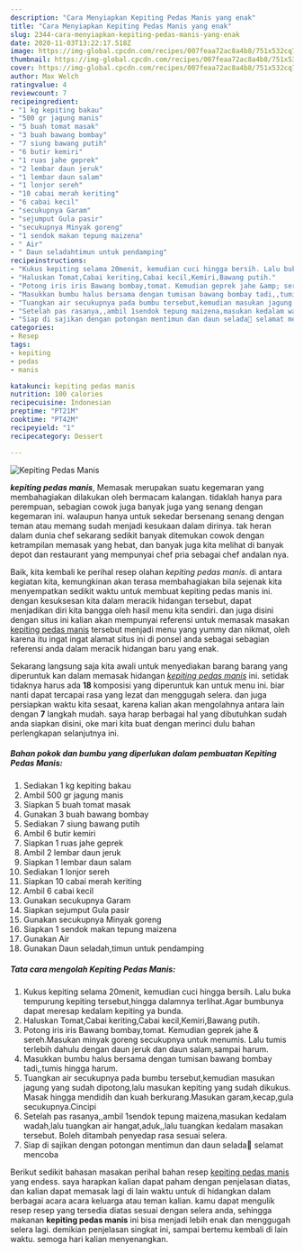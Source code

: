 ```yaml
---
description: "Cara Menyiapkan Kepiting Pedas Manis yang enak"
title: "Cara Menyiapkan Kepiting Pedas Manis yang enak"
slug: 2344-cara-menyiapkan-kepiting-pedas-manis-yang-enak
date: 2020-11-03T13:22:17.518Z
image: https://img-global.cpcdn.com/recipes/007feaa72ac8a4b8/751x532cq70/kepiting-pedas-manis-foto-resep-utama.jpg
thumbnail: https://img-global.cpcdn.com/recipes/007feaa72ac8a4b8/751x532cq70/kepiting-pedas-manis-foto-resep-utama.jpg
cover: https://img-global.cpcdn.com/recipes/007feaa72ac8a4b8/751x532cq70/kepiting-pedas-manis-foto-resep-utama.jpg
author: Max Welch
ratingvalue: 4
reviewcount: 7
recipeingredient:
- "1 kg kepiting bakau"
- "500 gr jagung manis"
- "5 buah tomat masak"
- "3 buah bawang bombay"
- "7 siung bawang putih"
- "6 butir kemiri"
- "1 ruas jahe geprek"
- "2 lembar daun jeruk"
- "1 lembar daun salam"
- "1 lonjor sereh"
- "10 cabai merah keriting"
- "6 cabai kecil"
- "secukupnya Garam"
- "sejumput Gula pasir"
- "secukupnya Minyak goreng"
- "1 sendok makan tepung maizena"
- " Air"
- " Daun seladahtimun untuk pendamping"
recipeinstructions:
- "Kukus kepiting selama 20menit, kemudian cuci hingga bersih. Lalu buka tempurung kepiting tersebut,hingga dalamnya terlihat.Agar bumbunya dapat meresap kedalam kepiting ya bunda."
- "Haluskan Tomat,Cabai keriting,Cabai kecil,Kemiri,Bawang putih."
- "Potong iris iris Bawang bombay,tomat. Kemudian geprek jahe &amp; sereh.Masukan minyak goreng secukupnya untuk menumis. Lalu tumis terlebih dahulu dengan daun jeruk dan daun salam,sampai harum."
- "Masukkan bumbu halus bersama dengan tumisan bawang bombay tadi,,tumis hingga harum."
- "Tuangkan air secukupnya pada bumbu tersebut,kemudian masukan jagung yang sudah dipotong,lalu masukan kepiting yang sudah dikukus. Masak hingga mendidih dan kuah berkurang.Masukan garam,kecap,gula secukupnya.Cincipi"
- "Setelah pas rasanya,,ambil 1sendok tepung maizena,masukan kedalam wadah,lalu tuangkan air hangat,aduk,,lalu tuangkan kedalam masakan tersebut. Boleh ditambah penyedap rasa sesuai selera."
- "Siap di sajikan dengan potongan mentimun dan daun selada🙏 selamat mencoba"
categories:
- Resep
tags:
- kepiting
- pedas
- manis

katakunci: kepiting pedas manis 
nutrition: 100 calories
recipecuisine: Indonesian
preptime: "PT21M"
cooktime: "PT42M"
recipeyield: "1"
recipecategory: Dessert

---
```



![Kepiting Pedas Manis](https://img-global.cpcdn.com/recipes/007feaa72ac8a4b8/751x532cq70/kepiting-pedas-manis-foto-resep-utama.jpg)

<b><i>kepiting pedas manis</i></b>, Memasak merupakan suatu kegemaran yang membahagiakan dilakukan oleh bermacam kalangan. tidaklah hanya para perempuan, sebagian cowok juga banyak juga yang senang dengan kegemaran ini. walaupun hanya untuk sekedar bersenang senang dengan teman atau memang sudah menjadi kesukaan dalam dirinya. tak heran dalam dunia chef sekarang sedikit banyak ditemukan cowok dengan ketrampilan memasak yang hebat, dan banyak juga kita melihat di banyak depot dan restaurant yang mempunyai chef pria sebagai chef andalan nya.

Baik, kita kembali ke perihal resep olahan <i>kepiting pedas manis</i>. di antara kegiatan kita, kemungkinan akan terasa membahagiakan bila sejenak kita menyempatkan sedikit waktu untuk membuat kepiting pedas manis ini. dengan kesuksesan kita dalam meracik hidangan tersebut, dapat menjadikan diri kita bangga oleh hasil menu kita sendiri. dan juga disini dengan situs ini kalian akan mempunyai referensi untuk memasak masakan <u>kepiting pedas manis</u> tersebut menjadi menu yang yummy dan nikmat, oleh karena itu ingat ingat alamat situs ini di ponsel anda sebagai sebagian referensi anda dalam meracik hidangan baru yang enak.




Sekarang langsung saja kita awali untuk menyediakan barang barang yang diperuntuk kan dalam memasak hidangan <u><i>kepiting pedas manis</i></u> ini. setidak tidaknya harus ada <b>18</b> komposisi yang diperuntuk kan untuk menu ini. biar nanti dapat tercapai rasa yang lezat dan menggugah selera. dan juga persiapkan waktu kita sesaat, karena kalian akan mengolahnya antara lain dengan <b>7</b> langkah mudah. saya harap berbagai hal yang dibutuhkan sudah anda siapkan disini, oke mari kita buat dengan merinci dulu bahan perlengkapan selanjutnya ini.

<!--inarticleads1-->

##### Bahan pokok dan bumbu yang diperlukan dalam pembuatan Kepiting Pedas Manis:

1. Sediakan 1 kg kepiting bakau
1. Ambil 500 gr jagung manis
1. Siapkan 5 buah tomat masak
1. Gunakan 3 buah bawang bombay
1. Sediakan 7 siung bawang putih
1. Ambil 6 butir kemiri
1. Siapkan 1 ruas jahe geprek
1. Ambil 2 lembar daun jeruk
1. Siapkan 1 lembar daun salam
1. Sediakan 1 lonjor sereh
1. Siapkan 10 cabai merah keriting
1. Ambil 6 cabai kecil
1. Gunakan secukupnya Garam
1. Siapkan sejumput Gula pasir
1. Gunakan secukupnya Minyak goreng
1. Siapkan 1 sendok makan tepung maizena
1. Gunakan  Air
1. Gunakan  Daun seladah,timun untuk pendamping




<!--inarticleads2-->

##### Tata cara mengolah Kepiting Pedas Manis:

1. Kukus kepiting selama 20menit, kemudian cuci hingga bersih. Lalu buka tempurung kepiting tersebut,hingga dalamnya terlihat.Agar bumbunya dapat meresap kedalam kepiting ya bunda.
1. Haluskan Tomat,Cabai keriting,Cabai kecil,Kemiri,Bawang putih.
1. Potong iris iris Bawang bombay,tomat. Kemudian geprek jahe &amp; sereh.Masukan minyak goreng secukupnya untuk menumis. Lalu tumis terlebih dahulu dengan daun jeruk dan daun salam,sampai harum.
1. Masukkan bumbu halus bersama dengan tumisan bawang bombay tadi,,tumis hingga harum.
1. Tuangkan air secukupnya pada bumbu tersebut,kemudian masukan jagung yang sudah dipotong,lalu masukan kepiting yang sudah dikukus. Masak hingga mendidih dan kuah berkurang.Masukan garam,kecap,gula secukupnya.Cincipi
1. Setelah pas rasanya,,ambil 1sendok tepung maizena,masukan kedalam wadah,lalu tuangkan air hangat,aduk,,lalu tuangkan kedalam masakan tersebut. Boleh ditambah penyedap rasa sesuai selera.
1. Siap di sajikan dengan potongan mentimun dan daun selada🙏 selamat mencoba




Berikut sedikit bahasan masakan perihal bahan resep <u>kepiting pedas manis</u> yang endess. saya harapkan kalian dapat paham dengan penjelasan diatas, dan kalian dapat memasak lagi di lain waktu untuk di hidangkan dalam berbagai acara acara keluarga atau teman kalian. kamu dapat mengulik resep resep yang tersedia diatas sesuai dengan selera anda, sehingga makanan <b>kepiting pedas manis</b> ini bisa menjadi lebih enak dan menggugah selera lagi. demikian penjelasan singkat ini, sampai bertemu kembali di lain waktu. semoga hari kalian menyenangkan.
